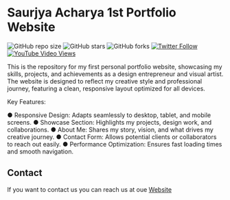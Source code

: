# Saurjya Acharya 1st Portfolio Website

![GitHub repo size](https://img.shields.io/github/repo-size/codewithsadee/vcard-personal-portfolio)
![GitHub stars](https://img.shields.io/github/stars/codewithsadee/vcard-personal-portfolio?style=social)
![GitHub forks](https://img.shields.io/github/forks/codewithsadee/vcard-personal-portfolio?style=social)
[![Twitter Follow](https://img.shields.io/twitter/follow/codewithsadee?style=social)](https://twitter.com/intent/follow?screen_name=codewithsadee)
[![YouTube Video Views](https://img.shields.io/youtube/views/SoxmIlgf2zM?style=social)](https://youtu.be/SoxmIlgf2zM)

This is the repository for my first personal portfolio website, showcasing my skills, projects, and achievements as a design entrepreneur and visual artist. The website is designed to reflect my creative style and professional journey, featuring a clean, responsive layout optimized for all devices.

Key Features:

● Responsive Design: Adapts seamlessly to desktop, tablet, and mobile screens.
● Showcase Section: Highlights my projects, design work, and collaborations.
● About Me: Shares my story, vision, and what drives my creative journey.
● Contact Form: Allows potential clients or collaborators to reach out easily.
● Performance Optimization: Ensures fast loading times and smooth navigation.

## Contact

If you want to contact us you can reach us at oue [Website](https://www.diziver.com)

